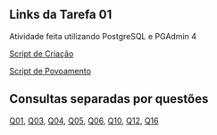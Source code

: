 ## Links da Tarefa 01
Atividade feita utilizando PostgreSQL e PGAdmin 4

[Script de Criação](tarefa01-create.sql)

[Script de Povoamento](tarefa01-inserts.sql)

## Consultas separadas por questões
[Q01](query/tarefa01-q01.sql), [Q03](query/tarefa01-q03.sql), [Q04](query/tarefa01-q04.sql), [Q05](query/tarefa01-q05.sql), [Q06](query/tarefa01-q06.sql), [Q10](query/tarefa01-q10.sql), [Q12](query/tarefa01-q12.sql), [Q16](query/tarefa01-q16.sql)
